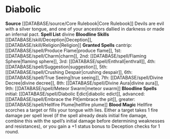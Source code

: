 ﻿---
bloodline: Diabolic
id: '4'
name: Diabolic
rarity: Common
rus_type_level: null
source: '[[DATABASE/source/Core Rulebook|Core Rulebook]]'
spell:
- '[[DATABASE/spell/Charm|Charm]]'
- '[[DATABASE/spell/Crushing Despair|CrushingDespair]]'
- '[[DATABASE/spell/Diabolic Edict|Diabolic Edict]]'
- '[[DATABASE/spell/Divine Aura|Divine Aura]]'
- '[[DATABASE/spell/Divine Decree|DivineDecree]]'
- '[[DATABASE/spell/Embrace the Pit|Embrace the Pit]]'
- '[[DATABASE/spell/Enthrall|Enthrall]]'
- '[[DATABASE/spell/Flaming Sphere|FlamingSphere]]'
- '[[DATABASE/spell/Hellfire Plume|Hellfire Plume]]'
- '[[DATABASE/spell/Meteor Swarm|Meteor Swarm]]'
- '[[DATABASE/spell/Produce Flame|Produce Flame]]'
- '[[DATABASE/spell/Suggestion|Suggestion]]'
- '[[DATABASE/spell/True Seeing|True Seeing]]'
trait: null
type: Sorcerer Bloodline

---
# Diabolic

**Source** [[DATABASE/source/Core Rulebook|Core Rulebook]] 
Devils are evil with a silver tongue, and one of your ancestors dallied in darkness or made an infernal pact.
**Spell List** divine
**Bloodline Skills** [[DATABASE/skill/Deception|Deception]], [[DATABASE/skill/Religion|Religion]]
**Granted Spells** cantrip: [[DATABASE/spell/Produce Flame|produce flame]], 1st: [[DATABASE/spell/Charm|charm]], 2nd: [[DATABASE/spell/Flaming Sphere|flaming sphere]], 3rd: [[DATABASE/spell/Enthrall|enthrall]], 4th: [[DATABASE/spell/Suggestion|suggestion]], 5th: [[DATABASE/spell/Crushing Despair|crushing despair]], 6th: [[DATABASE/spell/True Seeing|true seeing]], 7th: [[DATABASE/spell/Divine Decree|divine decree]], 8th: [[DATABASE/spell/Divine Aura|divine aura]], 9th: [[DATABASE/spell/Meteor Swarm|meteor swarm]]
**Bloodline Spells** initial: [[DATABASE/spell/Diabolic Edict|diabolic edict]], advanced: [[DATABASE/spell/Embrace the Pit|embrace the pit]], greater: [[DATABASE/spell/Hellfire Plume|hellfire plume]]
**Blood Magic** Hellfire scorches a target or fills your tongue with lies. Either a target takes 1 fire damage per spell level (if the spell already deals initial fire damage, combine this with the spell’s initial damage before determining weaknesses and resistances), or you gain a +1 status bonus to Deception checks for 1 round.